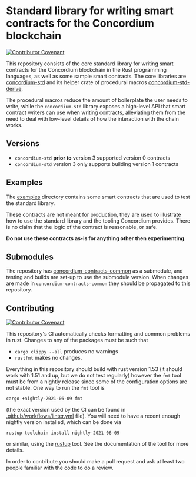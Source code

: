 # Standard library for writing smart contracts for the Concordium blockchain

[![Contributor Covenant](https://img.shields.io/badge/Contributor%20Covenant-2.0-4baaaa.svg)](https://github.com/Concordium/.github/blob/main/.github/CODE_OF_CONDUCT.md)

This repository consists of the core standard library for writing smart
contracts for the Concordium blockchain in the Rust programming languages, as
well as some sample smart contracts. The core libraries are
[concordium-std](./concordium-std) and its helper crate of procedural macros
[concordium-std-derive](./concordium-std-derive).

The procedural macros reduce the amount of boilerplate the user needs to write,
while the `concordium-std` library exposes a high-level API that smart contract
writers can use when writing contracts, alleviating them from the need to deal
with low-level details of how the interaction with the chain works.

## Versions

- `concordium-std` **prior to** version 3 supported version 0 contracts
- `concordium-std` version 3 only supports building version 1 contracts

## Examples

The [examples](./examples) directory contains some smart contracts that are used
to test the standard library.

These contracts are not meant for production, they are used to illustrate how to use
the standard library and the tooling Concordium provides. There is no claim that
the logic of the contract is reasonable, or safe.

**Do not use these contracts as-is for anything other then experimenting.**

## Submodules

The repository has
[concordium-contracts-common](https://github.com/Concordium/concordium-contracts-common)
as a submodule, and testing and builds are set-up to use the submodule version.
When changes are made in `concordium-contracts-common` they should be propagated
to this repository.

## Contributing

[![Contributor Covenant](https://img.shields.io/badge/Contributor%20Covenant-2.0-4baaaa.svg)](https://github.com/Concordium/.github/blob/main/.github/CODE_OF_CONDUCT.md)

This repository's CI automatically checks formatting and common problems in rust.
Changes to any of the packages must be such that

- ```cargo clippy --all``` produces no warnings
- ```rustfmt``` makes no changes.

Everything in this repository should build with rust version 1.53 (it should work with 1.51 and up, but we do not test regularly) however the `fmt` tool must be from a nightly release since some of the configuration options are not stable. One way to run the `fmt` tool is
```
cargo +nightly-2021-06-09 fmt
```

(the exact version used by the CI can be found in [.github/workflows/linter.yml](.github/workflows/linter.yml) file).
You will need to have a recent enough nightly version installed, which can be done via

```
rustup toolchain install nightly-2021-06-09
```

or similar, using the [rustup](https://rustup.rs/) tool. See the documentation of the tool for more details.

In order to contribute you should make a pull request and ask at least two people familiar with the code to do a review.
